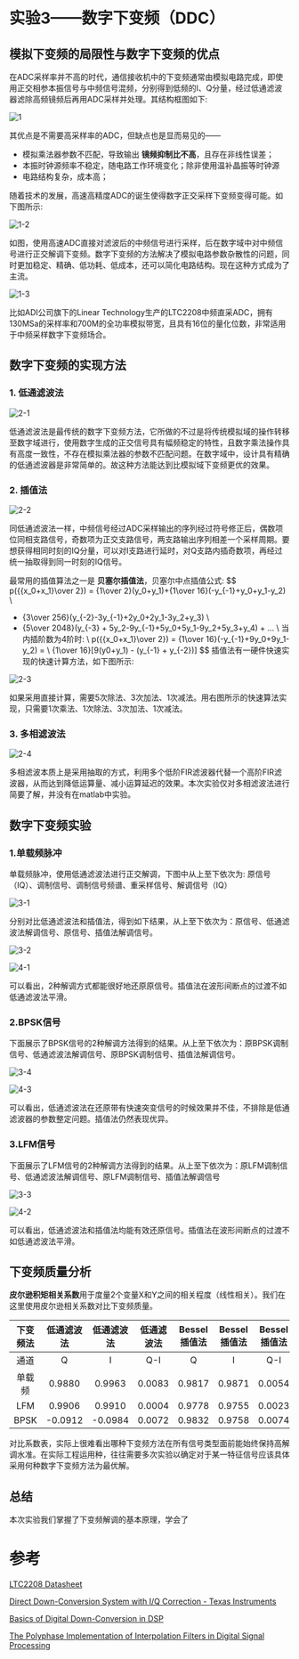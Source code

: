 # 实验3——数字下变频（DDC）

## 模拟下变频的局限性与数字下变频的优点

在ADC采样率并不高的时代，通信接收机中的下变频通常由模拟电路完成，即使用正交相参本振信号与中频信号混频，分别得到低频的I、Q分量，经过低通滤波器滤除高频镜频后再用ADC采样并处理。其结构框图如下:

![1](./image/1-1.png)

其优点是不需要高采样率的ADC，但缺点也是显而易见的——

- 模拟乘法器参数不匹配，导致输出 **镜频抑制比不高**，且存在非线性误差；
- 本振时钟源频率不稳定，随电路工作环境变化；除非使用温补晶振等时钟源
- 电路结构复杂，成本高；

随着技术的发展，高速高精度ADC的诞生使得数字正交采样下变频变得可能。如下图所示:

![1-2](./image/1-2.png)

如图，使用高速ADC直接对滤波后的中频信号进行采样，后在数字域中对中频信号进行正交解调下变频。数字下变频的方法解决了模拟电路参数杂散性的问题，同时更加稳定、精确、低功耗、低成本，还可以简化电路结构。现在这种方式成为了主流。

![1-3](./image/1-3.png)

比如ADI公司旗下的Linear Technology生产的LTC2208中频直采ADC，拥有130MSa的采样率和700M的全功率模拟带宽，且具有16位的量化位数，非常适用于中频采样数字下变频场合。

## 数字下变频的实现方法

### 1. 低通滤波法

![2-1](./image/2-1.png)

低通滤波法是最传统的数字下变频方法，它所做的不过是将传统模拟域的操作转移至数字域进行，使用数字生成的正交信号具有幅频稳定的特性，且数字乘法操作具有高度一致性，不存在模拟乘法器的参数不匹配问题。在数字域中，设计具有精确的低通滤波器是非常简单的。故这种方法能达到比模拟域下变频更优的效果。

### 2. 插值法

![2-2](./image/2-2.png)

同低通滤波法一样，中频信号经过ADC采样输出的序列经过符号修正后，偶数项位同相支路信号，奇数项为正交支路信号，两支路输出序列相差一个采样周期。要想获得相同时刻的IQ分量，可以对I支路进行延时，对Q支路内插奇数项，再经过统一抽取得到同一时刻的IQ信号。

最常用的插值算法之一是 **贝塞尔插值法**，贝塞尔中点插值公式:
$$
p({{x_0+x_1}\over 2}) = {1\over 2}(y_0+y_1)+{1\over 16}(-y_{-1}+y_0+y_1-y_2) \\
+ {3\over 256}(y_{-2}-3y_{-1}+2y_0+2y_1-3y_2+y_3) \\
+ {5\over 2048}(y_{-3} + 5y_2-9y_{-1}+5y_0+5y_1-9y_2+5y_3+y_4) + ... \\
当内插阶数为4阶时: \\
p({{x_0+x_1}\over 2}) = {1\over 16}(-y_{-1}+9y_0+9y_1-y_2) = \\
{1\over 16}[9(y0+y_1) - (y_{-1} + y_{-2})]
$$
插值法有一硬件快速实现的快速计算方法，如下图所示:

![2-3](./image/2-3.png)

如果采用直接计算，需要5次除法、3次加法、1次减法。用右图所示的快速算法实现，只需要1次乘法、1次除法、3次加法、1次减法。

### 3. 多相滤波法

![2-4](./image/2-4.png)

多相滤波本质上是采用抽取的方式，利用多个低阶FIR滤波器代替一个高阶FIR滤波器，从而达到降低运算量、减小运算延迟的效果。本次实验仅对多相滤波法进行简要了解，并没有在matlab中实验。

## 数字下变频实验

### 1.单载频脉冲

单载频脉冲，使用低通滤波法进行正交解调，下图中从上至下依次为: 原信号（IQ）、调制信号、调制信号频谱、重采样信号、解调信号（IQ）

![3-1](./image/3-1.bmp)

分别对比低通滤波法和插值法，得到如下结果，从上至下依次为：原信号、低通滤波法解调信号、原信号、插值法解调信号。

![3-2](./image/3-2.bmp)

![4-1](./image/4-1.bmp)

可以看出，2种解调方式都能很好地还原原信号。插值法在波形间断点的过渡不如低通滤波法平滑。

### 2.BPSK信号

下面展示了BPSK信号的2种解调方法得到的结果。从上至下依次为：原BPSK调制信号、低通滤波法解调信号、原BPSK调制信号、插值法解调信号。

![3-4](./image/3-4.bmp)

![4-3](./image/4-3.bmp)

可以看出，低通滤波法在还原带有快速突变信号的时候效果并不佳，不排除是低通滤波器的参数整定问题。插值法仍然表现优异。

### 3.LFM信号

下面展示了LFM信号的2种解调方法得到的结果。从上至下依次为：原LFM调制信号、低通滤波法解调信号、原LFM调制信号、插值法解调信号

![3-3](./image/3-3.bmp)

![4-2](./image/4-2.bmp)

可以看出，低通滤波法和插值法均能有效还原信号。插值法在波形间断点的过渡不如低通滤波法平滑。

## 下变频质量分析

**皮尔逊积矩相关系数**用于度量2个变量X和Y之间的相关程度（线性相关）。我们在这里使用皮尔逊相关系数对比下变频质量。

| 下变频法 | 低通滤波法 | 低通滤波法 | 低通滤波法 | Bessel插值法 | Bessel插值法 | Bessel插值法 |
| :------: | :--------: | :--------: | :--------: | :----------: | :----------: | :----------: |
|   通道   |     Q      |     I      |    Q-I     |      Q       |      I       |     Q-I      |
|  单载频  |   0.9880   |   0.9963   |   0.0083   |    0.9817    |    0.9871    |    0.0054    |
|   LFM    |   0.9906   |   0.9910   |   0.0004   |    0.9778    |    0.9755    |    0.0023    |
|   BPSK   |  -0.0912   |  -0.0984   |   0.0072   |    0.9832    |    0.9758    |    0.0074    |

对比系数表，实际上很难看出哪种下变频方法在所有信号类型面前能始终保持高解调水准。在实际工程运用种，往往需要多次实验以确定对于某一特征信号应该具体采用何种数字下变频方法为最优解。

## 总结

本次实验我们掌握了下变频解调的基本原理，学会了

# 参考

[LTC2208 Datasheet](https://www.analog.com/media/en/technical-documentation/data-sheets/2208fc.pdf)

[Direct Down-Conversion System with I/Q Correction - Texas Instruments](https://www.ti.com/lit/ug/slwu085/slwu085.pdf)

[Basics of Digital Down-Conversion in DSP](https://www.allaboutcircuits.com/technical-articles/dsp-basics-of-digital-down-conversion-digital-signal-processing/)

[The Polyphase Implementation of Interpolation Filters in Digital Signal Processing](https://www.allaboutcircuits.com/technical-articles/digital-signal-processing-polyphase-implementation-interpolation-filter-dsp/)
